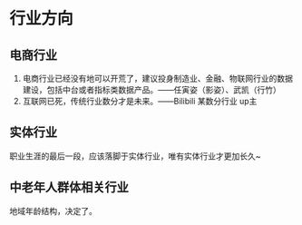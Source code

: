 # 行业方向

## 电商行业

1.  电商行业已经没有地可以开荒了，建议投身制造业、金融、物联网行业的数据建设，包括中台或者指标类数据产品。——任寅姿（影姿）、武凯（行竹）
2. 互联网已死，传统行业数分才是未来。——Bilibili 某数分行业 up主

## 实体行业

职业生涯的最后一段，应该落脚于实体行业，唯有实体行业才更加长久~


## 中老年人群体相关行业

地域年龄结构，决定了。